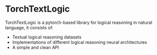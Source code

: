 # TorchTextLogic

TorchTextLogic is a pytorch-based library for logical reasoning in natural language, it consists of:
- Textual logical reasoning datasets
- Implementations of different logical reasoning neural architectures
- A simple and clean API
